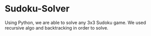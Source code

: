 # Sudoku-Solver
Using Python, we are able to solve any 3x3 Sudoku game. We used recursive algo and backtracking in order to solve. 
